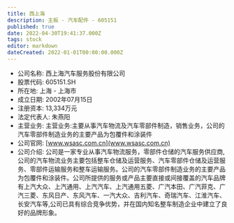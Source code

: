 ```yaml
---
title: 西上海
description: 主板 - 汽车配件 - 605151
published: true
date: 2022-04-30T19:41:37.000Z
tags: stock
editor: markdown
dateCreated: 2022-01-01T00:00:00.000Z
---
```


- 公司名称: 西上海汽车服务股份有限公司
- 股票代码: 605151.SH
- 所在地: 上海 - 上海市
- 成立日期: 2002年07月15日
- 注册资本: 13,334万元
- 法定代表人: 朱燕阳
- 主营业务: 主营业务:主要从事汽车物流及汽车零部件制造，销售业务，公司的汽车零部件制造业务的主要产品为包覆件和涂装件
- 公司官网: [www.wsasc.com.cn](www.wsasc.com.cn)
- 公司介绍: 公司是一家专业从事汽车物流服务，零部件仓储的汽车服务供应商,公司的汽车物流业务主要包括整车仓储及运营服务、汽车零部件仓储及运营服务、零部件运输服务和整车运输服务。公司的汽车零部件制造业务的主要产品为包覆件和涂装件。公司所提供的服务或产品主要直接或间接覆盖的汽车品牌有上汽大众、上汽通用、上汽汽车、上汽通用五菱、广汽本田、广汽菲克、广汽三菱、东风日产、东风汽车、一汽大众、吉利汽车、奇瑞汽车、江淮汽车、长安汽车等,公司已具有综合竞争优势，并在国内知名整车制造企业中建立了良好的品牌形象。


